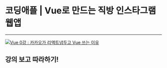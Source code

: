 # 코딩애플 | Vue로 만드는 직방 인스타그램 웹앱
* * *

[![Vue 0강 : 카카오가 리액트냅두고 Vue 쓰는 이유](http://img.youtube.com/vi/-tVaahsXpwk/0.jpg)](https://youtu.be/-tVaahsXpwk)

## 강의 보고 따라하기!
